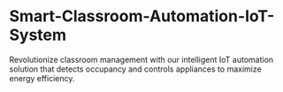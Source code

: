 # Smart-Classroom-Automation-IoT-System
Revolutionize classroom management with our intelligent IoT automation solution that detects occupancy and controls appliances to maximize energy efficiency.
